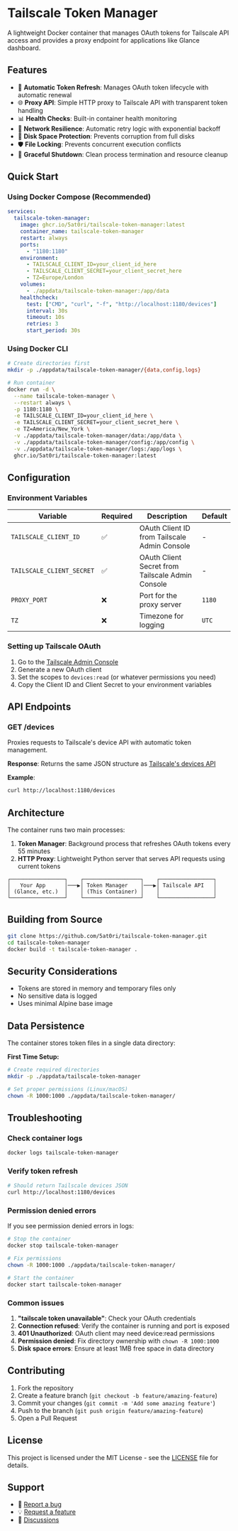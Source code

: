 # Tailscale Token Manager

A lightweight Docker container that manages OAuth tokens for Tailscale API access and provides a proxy endpoint for applications like Glance dashboard.

## Features

- 🔄 **Automatic Token Refresh**: Manages OAuth token lifecycle with automatic renewal
- 🌐 **Proxy API**: Simple HTTP proxy to Tailscale API with transparent token handling
- 📊 **Health Checks**: Built-in container health monitoring
- 🔁 **Network Resilience**: Automatic retry logic with exponential backoff
- 💾 **Disk Space Protection**: Prevents corruption from full disks
- 🛡️ **File Locking**: Prevents concurrent execution conflicts
- 🧹 **Graceful Shutdown**: Clean process termination and resource cleanup

## Quick Start

### Using Docker Compose (Recommended)

```yaml
services:
  tailscale-token-manager:
    image: ghcr.io/5at0ri/tailscale-token-manager:latest
    container_name: tailscale-token-manager
    restart: always
    ports:
      - "1180:1180"
    environment:
      - TAILSCALE_CLIENT_ID=your_client_id_here
      - TAILSCALE_CLIENT_SECRET=your_client_secret_here
      - TZ=Europe/London
    volumes:
      - ./appdata/tailscale-token-manager:/app/data
    healthcheck:
      test: ["CMD", "curl", "-f", "http://localhost:1180/devices"]
      interval: 30s
      timeout: 10s
      retries: 3
      start_period: 30s
```

### Using Docker CLI

```bash
# Create directories first
mkdir -p ./appdata/tailscale-token-manager/{data,config,logs}

# Run container
docker run -d \
  --name tailscale-token-manager \
  --restart always \
  -p 1180:1180 \
  -e TAILSCALE_CLIENT_ID=your_client_id_here \
  -e TAILSCALE_CLIENT_SECRET=your_client_secret_here \
  -e TZ=America/New_York \
  -v ./appdata/tailscale-token-manager/data:/app/data \
  -v ./appdata/tailscale-token-manager/config:/app/config \
  -v ./appdata/tailscale-token-manager/logs:/app/logs \
  ghcr.io/5at0ri/tailscale-token-manager:latest
```

## Configuration

### Environment Variables

| Variable | Required | Description | Default |
|----------|----------|-------------|---------|
| `TAILSCALE_CLIENT_ID` | ✅ | OAuth Client ID from Tailscale Admin Console | - |
| `TAILSCALE_CLIENT_SECRET` | ✅ | OAuth Client Secret from Tailscale Admin Console | - |
| `PROXY_PORT` | ❌ | Port for the proxy server | `1180` |
| `TZ` | ❌ | Timezone for logging | `UTC` |

### Setting up Tailscale OAuth

1. Go to the [Tailscale Admin Console](https://login.tailscale.com/admin/settings/oauth)
2. Generate a new OAuth client
3. Set the scopes to `devices:read` (or whatever permissions you need)
4. Copy the Client ID and Client Secret to your environment variables

## API Endpoints

### GET /devices

Proxies requests to Tailscale's device API with automatic token management.

**Response**: Returns the same JSON structure as [Tailscale's devices API](https://tailscale.com/api#tag/devices/GET/tailnet/%7Btailnet%7D/devices)

**Example**:
```bash
curl http://localhost:1180/devices
```

## Architecture

The container runs two main processes:

1. **Token Manager**: Background process that refreshes OAuth tokens every 55 minutes
2. **HTTP Proxy**: Lightweight Python server that serves API requests using current tokens

```
┌─────────────────┐    ┌──────────────────┐    ┌─────────────────┐
│   Your App      │───▶│ Token Manager    │───▶│ Tailscale API   │
│ (Glance, etc.)  │    │ (This Container) │    │                 │
└─────────────────┘    └──────────────────┘    └─────────────────┘
```

## Building from Source

```bash
git clone https://github.com/5at0ri/tailscale-token-manager.git
cd tailscale-token-manager
docker build -t tailscale-token-manager .
```

## Security Considerations

- Tokens are stored in memory and temporary files only
- No sensitive data is logged
- Uses minimal Alpine base image

## Data Persistence

  The container stores token files in a single data directory:

**First Time Setup:**
```bash
# Create required directories
mkdir -p ./appdata/tailscale-token-manager

# Set proper permissions (Linux/macOS)
chown -R 1000:1000 ./appdata/tailscale-token-manager/
```

## Troubleshooting

### Check container logs
```bash
docker logs tailscale-token-manager
```

### Verify token refresh
```bash
# Should return Tailscale devices JSON
curl http://localhost:1180/devices
```

### Permission denied errors

If you see permission denied errors in logs:

```bash
# Stop the container
docker stop tailscale-token-manager

# Fix permissions
chown -R 1000:1000 ./appdata/tailscale-token-manager/

# Start the container
docker start tailscale-token-manager
```

### Common issues

1. **"tailscale token unavailable"**: Check your OAuth credentials
2. **Connection refused**: Verify the container is running and port is exposed
3. **401 Unauthorized**: OAuth client may need device:read permissions
4. **Permission denied**: Fix directory ownership with `chown -R 1000:1000`
5. **Disk space errors**: Ensure at least 1MB free space in data directory

## Contributing

1. Fork the repository
2. Create a feature branch (`git checkout -b feature/amazing-feature`)
3. Commit your changes (`git commit -m 'Add some amazing feature'`)
4. Push to the branch (`git push origin feature/amazing-feature`)
5. Open a Pull Request

## License

This project is licensed under the MIT License - see the [LICENSE](LICENSE) file for details.

## Support

- 🐛 [Report a bug](https://github.com/5at0ri/tailscale-token-manager/issues)
- 💡 [Request a feature](https://github.com/5at0ri/tailscale-token-manager/issues)
- 💬 [Discussions](https://github.com/5at0ri/tailscale-token-manager/discussions)
